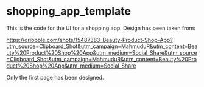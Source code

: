 # shopping_app_template
This is the code for the UI for a shopping app. Design has been taken from:

https://dribbble.com/shots/15487383-Beauty-Product-Shop-App?utm_source=Clipboard_Shot&utm_campaign=MahmuduR&utm_content=Beauty%20Product%20Shop%20App&utm_medium=Social_Share&utm_source=Clipboard_Shot&utm_campaign=MahmuduR&utm_content=Beauty%20Product%20Shop%20App&utm_medium=Social_Share

Only the first page has been designed.
